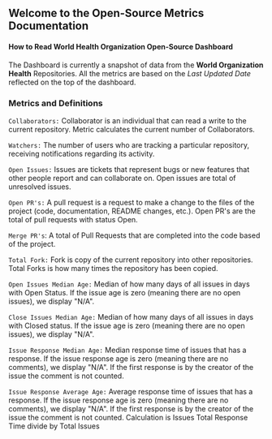## Welcome to the Open-Source Metrics Documentation

#### How to Read World Health Organization Open-Source Dashboard

The Dashboard is currently a snapshot of data from the **World Organization Health** Repositories. All the metrics are based on the _Last Updated Date_ reflected on the top of the dashboard.

### Metrics and Definitions

`Collaborators:` Collaborator is an individual that can read a write to the current repository. Metric calculates the current number of Collaborators.

`Watchers:` The number of users who are tracking a particular repository, receiving notifications regarding its activity.

`Open Issues:` Issues are tickets that represent bugs or new features that other people report and can collaborate on. Open issues are total of unresolved issues.

`Open PR's:` A pull request is a request to make a change to the files of the project (code, documentation, README changes, etc.). Open PR's are the total of pull requests with status Open.

`Merge PR's`: A total of Pull Requests that are completed into the code based of the project.

`Total Fork:` Fork is copy of the current repository into other repositories. Total Forks is how many times the repository has been copied.

`Open Issues Median Age:` Median of how many days of all issues in days with Open Status. If the issue age is zero (meaning there are no open issues), we display "N/A".

`Close Issues Median Age:` Median of how many days of all issues in days with Closed status. If the issue age is zero (meaning there are no open issues), we display "N/A".

`Issue Response Median Age:` Median response time of issues that has a response. If the issue response age is zero (meaning there are no comments), we display "N/A". If the first response is by the creator of the issue the comment is not counted.

`Issue Response Average Age:` Average response time of issues that has a response. If the issue response age is zero (meaning there are no comments), we display "N/A". If the first response is by the creator of the issue the comment is not counted. Calculation is Issues Total Response Time divide by Total Issues
